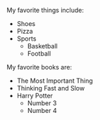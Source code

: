 My favorite things include:
* Shoes
* Pizza
* Sports
  * Basketball
  * Football

My favorite books are:
- The Most Important Thing
- Thinking Fast and Slow
- Harry Potter
  - Number 3
  - Number 4
